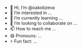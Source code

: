 - 👋 Hi, I’m @oakobzeva
- 👀 I’m interested in ...
- 🌱 I’m currently learning ...
- 💞️ I’m looking to collaborate on ...
- 📫 How to reach me ...
- 😄 Pronouns: ...
- ⚡ Fun fact: ...

<!---
oakobzeva/oakobzeva is a ✨ special ✨ repository because its `README.md` (this file) appears on your GitHub profile.
You can click the Preview link to take a look at your changes.
--->
